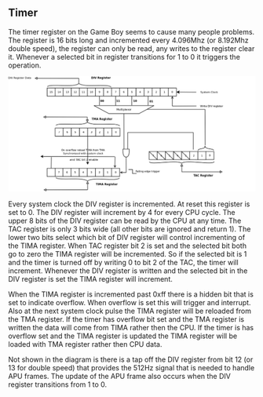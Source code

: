 ## Timer

The timer register on the Game Boy seems to cause many people problems. The register is 16 bits long and incremented every 4.096Mhz (or 8.192Mhz double speed), the register can only be read, any writes to the register clear it. Whenever a selected bit in register transitions for 1 to 0 it triggers the operation.

![](timer.png)

Every system clock the DIV register is incremented. At reset this register is set to 0. The DIV register will increment by 4 for every CPU cycle. The upper 8 bits of the DIV register can be read by the CPU at any time. The TAC register is only 3 bits wide (all other bits are ignored and return 1). The lower two bits select which bit of DIV register will control incrementing of the TIMA register. When TAC register bit 2 is set and the selected bit both go to zero the TIMA register will be incremented. So if the selected bit is 1 and the timer is turned off by writing 0 to bit 2 of the TAC, the timer will increment. Whenever the DIV register is written and the selected bit in the DIV register is set the TIMA register will increment.

When the TIMA register is incremented past 0xff there is a hidden bit that is set to indicate overflow. When overflow is set this will trigger and interrupt. Also at the next system clock pulse the TIMA register will be reloaded from the TMA register. If the timer has overflow bit set and the TMA register is written the data will come from TIMA rather then the CPU. If the timer is has overflow set and the TIMA register is updated the TIMA register will be loaded with TMA register rather then CPU data.

Not shown in the diagram is there is a tap off the DIV register from bit 12 (or 13 for double speed) that provides the 512Hz signal that is needed to handle APU frames. The update of the APU frame also occurs when the DIV register transitions from 1 to 0.